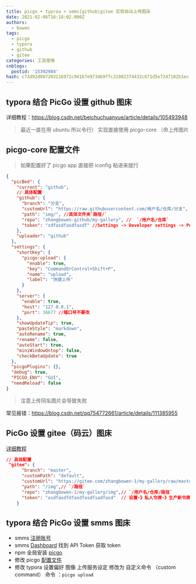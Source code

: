 ```yaml
---
title: picgo + typroa + smms|github|gitee 实现自动上传图床
date: 2021-02-06T16:18:02.000Z
authors:
  - bowen
tags:
  - picgo
  - typora
  - github
  - gitee
categories: 工具使用
cnblogs:
  postid: '15392984'
hash: c73d92d887203116972c94167e9734b9ffc31982374432c671d5e7247102b1ec
---
```


## typora 结合 PicGo 设置 github 图床

详细教程：<https://blog.csdn.net/beichuchuanyue/article/details/105493948>

> 最近一直在用 ubuntu 所以令行） 实现直接使用 picgo-core （命上传图片

## picgo-core 配置文件

> 如果配置好了 picgo app 直接把 iconfig 粘进来就行

```json
{
  "picBed": {
    "current": "github",
    // 具体配置
    "github": {
      "branch": "分支",
      "customUrl": "https://raw.githubusercontent.com/用户名/仓库/分支",
      "path": "img/", //具体文件夹`路径/`
      "repo": "zhangbowen-github/my-gallery", //  `/用户名/仓库`
      "token": "sdfasdfasdfasdf" //Settings -> Developer settings -> Personal access tokens->创建 全选
    },
    "uploader": "github"
  },
  "settings": {
    "shortKey": {
      "picgo:upload": {
        "enable": true,
        "key": "CommandOrControl+Shift+P",
        "name": "upload",
        "label": "快捷上传"
      }
    },
    "server": {
      "enable": true,
      "host": "127.0.0.1",
      "port": 36677 //端口号不要改
    },
    "showUpdateTip": true,
    "pasteStyle": "markdown",
    "autoRename": true,
    "rename": false,
    "autoStart": true,
    "miniWindowOntop": false,
    "checkBetaUpdate": true
  },
  "picgoPlugins": {},
  "debug": true,
  "PICGO_ENV": "GUI",
  "needReload": false
}
```

> 注意上传同名图片会导致失败

常见报错：<https://blog.csdn.net/qq754772661/article/details/111385955>

##

## PicGo 设置 gitee（码云）图床

[详细教程](https://blog.csdn.net/qq_39564555/article/details/105080209)

```json
// 具体配置
 "gitee": {
      "branch": "master",
      "customPath": "default",
      "customUrl": "https://gitee.com/zhangbowen-1/my-gallery/raw/master",
      "path": "/img",// `/路径`
      "repo": "zhangbowen-1/my-gallery/img",// `/用户名/仓库/路径`
      "token": "asdfasdfdfasdfasdfsadfasd"  // 设置-》私人令牌-》生产新令牌
    }
```

## typora 结合 PicGo 设置 smms 图床

- smms [注册账号](https://sm.ms/register)
- smms [Dashboard](https://sm.ms/home/) 找到 API Token  获取 token
- npm 全局安装 [picgo](https://picgo.github.io/PicGo-Core-Doc/zh/guide/getting-started.html#%E5%85%A8%E5%B1%80%E5%AE%89%E8%A3%85)
- 修改 picgo [配置文件](https://picgo.github.io/PicGo-Core-Doc/zh/guide/config.html#%E8%87%AA%E5%8A%A8%E7%94%9F%E6%88%90)
- 修改 typora 设置偏好 图像 上传服务设定  修改为 自定义命令 （custom command）  命令 ：`picgo upload`
